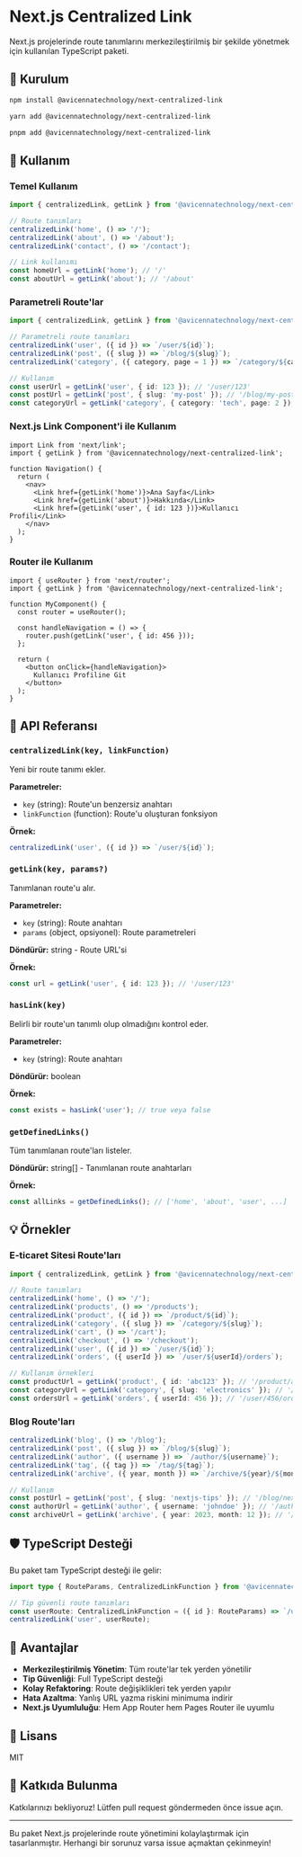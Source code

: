 # Next.js Centralized Link

Next.js projelerinde route tanımlarını merkezileştirilmiş bir şekilde yönetmek için kullanılan TypeScript paketi.

## 🚀 Kurulum

```bash
npm install @avicennatechnology/next-centralized-link
```

```bash
yarn add @avicennatechnology/next-centralized-link
```

```bash
pnpm add @avicennatechnology/next-centralized-link
```

## 📖 Kullanım

### Temel Kullanım

```typescript
import { centralizedLink, getLink } from '@avicennatechnology/next-centralized-link';

// Route tanımları
centralizedLink('home', () => '/');
centralizedLink('about', () => '/about');
centralizedLink('contact', () => '/contact');

// Link kullanımı
const homeUrl = getLink('home'); // '/'
const aboutUrl = getLink('about'); // '/about'
```

### Parametreli Route'lar

```typescript
import { centralizedLink, getLink } from '@avicennatechnology/next-centralized-link';

// Parametreli route tanımları
centralizedLink('user', ({ id }) => `/user/${id}`);
centralizedLink('post', ({ slug }) => `/blog/${slug}`);
centralizedLink('category', ({ category, page = 1 }) => `/category/${category}?page=${page}`);

// Kullanım
const userUrl = getLink('user', { id: 123 }); // '/user/123'
const postUrl = getLink('post', { slug: 'my-post' }); // '/blog/my-post'
const categoryUrl = getLink('category', { category: 'tech', page: 2 }); // '/category/tech?page=2'
```

### Next.js Link Component'i ile Kullanım

```tsx
import Link from 'next/link';
import { getLink } from '@avicennatechnology/next-centralized-link';

function Navigation() {
  return (
    <nav>
      <Link href={getLink('home')}>Ana Sayfa</Link>
      <Link href={getLink('about')}>Hakkında</Link>
      <Link href={getLink('user', { id: 123 })}>Kullanıcı Profili</Link>
    </nav>
  );
}
```

### Router ile Kullanım

```tsx
import { useRouter } from 'next/router';
import { getLink } from '@avicennatechnology/next-centralized-link';

function MyComponent() {
  const router = useRouter();
  
  const handleNavigation = () => {
    router.push(getLink('user', { id: 456 }));
  };
  
  return (
    <button onClick={handleNavigation}>
      Kullanıcı Profiline Git
    </button>
  );
}
```

## 🔧 API Referansı

### `centralizedLink(key, linkFunction)`

Yeni bir route tanımı ekler.

**Parametreler:**
- `key` (string): Route'un benzersiz anahtarı
- `linkFunction` (function): Route'u oluşturan fonksiyon

**Örnek:**
```typescript
centralizedLink('user', ({ id }) => `/user/${id}`);
```

### `getLink(key, params?)`

Tanımlanan route'u alır.

**Parametreler:**
- `key` (string): Route anahtarı
- `params` (object, opsiyonel): Route parametreleri

**Döndürür:** string - Route URL'si

**Örnek:**
```typescript
const url = getLink('user', { id: 123 }); // '/user/123'
```

### `hasLink(key)`

Belirli bir route'un tanımlı olup olmadığını kontrol eder.

**Parametreler:**
- `key` (string): Route anahtarı

**Döndürür:** boolean

**Örnek:**
```typescript
const exists = hasLink('user'); // true veya false
```

### `getDefinedLinks()`

Tüm tanımlanan route'ları listeler.

**Döndürür:** string[] - Tanımlanan route anahtarları

**Örnek:**
```typescript
const allLinks = getDefinedLinks(); // ['home', 'about', 'user', ...]
```

## 💡 Örnekler

### E-ticaret Sitesi Route'ları

```typescript
import { centralizedLink, getLink } from '@avicennatechnology/next-centralized-link';

// Route tanımları
centralizedLink('home', () => '/');
centralizedLink('products', () => '/products');
centralizedLink('product', ({ id }) => `/product/${id}`);
centralizedLink('category', ({ slug }) => `/category/${slug}`);
centralizedLink('cart', () => '/cart');
centralizedLink('checkout', () => '/checkout');
centralizedLink('user', ({ id }) => `/user/${id}`);
centralizedLink('orders', ({ userId }) => `/user/${userId}/orders`);

// Kullanım örnekleri
const productUrl = getLink('product', { id: 'abc123' }); // '/product/abc123'
const categoryUrl = getLink('category', { slug: 'electronics' }); // '/category/electronics'
const ordersUrl = getLink('orders', { userId: 456 }); // '/user/456/orders'
```

### Blog Route'ları

```typescript
centralizedLink('blog', () => '/blog');
centralizedLink('post', ({ slug }) => `/blog/${slug}`);
centralizedLink('author', ({ username }) => `/author/${username}`);
centralizedLink('tag', ({ tag }) => `/tag/${tag}`);
centralizedLink('archive', ({ year, month }) => `/archive/${year}/${month}`);

// Kullanım
const postUrl = getLink('post', { slug: 'nextjs-tips' }); // '/blog/nextjs-tips'
const authorUrl = getLink('author', { username: 'johndoe' }); // '/author/johndoe'
const archiveUrl = getLink('archive', { year: 2023, month: 12 }); // '/archive/2023/12'
```

## 🛡️ TypeScript Desteği

Bu paket tam TypeScript desteği ile gelir:

```typescript
import type { RouteParams, CentralizedLinkFunction } from '@avicennatechnology/next-centralized-link';

// Tip güvenli route tanımları
const userRoute: CentralizedLinkFunction = ({ id }: RouteParams) => `/user/${id}`;
centralizedLink('user', userRoute);
```

## 🎯 Avantajlar

- **Merkezileştirilmiş Yönetim**: Tüm route'lar tek yerden yönetilir
- **Tip Güvenliği**: Full TypeScript desteği
- **Kolay Refaktoring**: Route değişiklikleri tek yerden yapılır
- **Hata Azaltma**: Yanlış URL yazma riskini minimuma indirir
- **Next.js Uyumluluğu**: Hem App Router hem Pages Router ile uyumlu

## 📄 Lisans

MIT

## 🤝 Katkıda Bulunma

Katkılarınızı bekliyoruz! Lütfen pull request göndermeden önce issue açın.

---

Bu paket Next.js projelerinde route yönetimini kolaylaştırmak için tasarlanmıştır. Herhangi bir sorunuz varsa issue açmaktan çekinmeyin! 